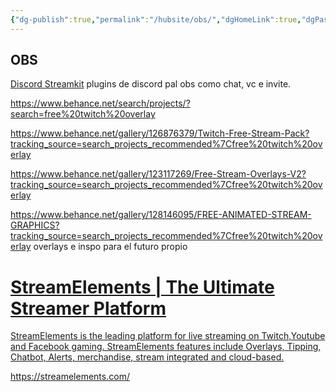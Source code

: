```yaml
---
{"dg-publish":true,"permalink":"/hubsite/obs/","dgHomeLink":true,"dgPassFrontmatter":false}
---
```


## OBS

[Discord Streamkit](https://streamkit.discord.com/overlay)
	plugins de discord pal obs como chat, vc e invite.

https://www.behance.net/search/projects/?search=free%20twitch%20overlay

https://www.behance.net/gallery/126876379/Twitch-Free-Stream-Pack?tracking_source=search_projects_recommended%7Cfree%20twitch%20overlay  

https://www.behance.net/gallery/123117269/Free-Stream-Overlays-V2?tracking_source=search_projects_recommended%7Cfree%20twitch%20overlay  


https://www.behance.net/gallery/128146095/FREE-ANIMATED-STREAM-GRAPHICS?tracking_source=search_projects_recommended%7Cfree%20twitch%20overlay
	overlays e inspo para el futuro propio


<div class="rich-link-card-container"><a class="rich-link-card" href="https://streamelements.com/" target="_blank">
	<div class="rich-link-image-container">
		<div class="rich-link-image" style="background-image: url('https://cdn.streamelements.com/static/homepages/open_graph_preview.jpg')">
	</div>
	</div>
	<div class="rich-link-card-text">
		<h1 class="rich-link-card-title">StreamElements | The Ultimate Streamer Platform</h1>
		<p class="rich-link-card-description">
		StreamElements is the leading platform for live streaming on Twitch,Youtube and Facebook gaming. StreamElements features include Overlays, Tipping, Chatbot, Alerts, merchandise, stream integrated and cloud-based.
		</p>
		<p class="rich-link-href">
		https://streamelements.com/
		</p>
	</div>
</a></div>
